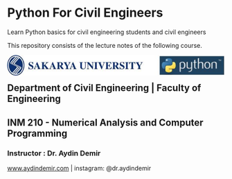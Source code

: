 # Python For Civil Engineers
Learn Python basics for civil engineering students and civil engineers

This repository consists of the lecture notes of the following course.

<img src="./Figures/SAUyatay2logo1.jpg" align="left"/> <br> 
<br> 

## Department of Civil Engineering | Faculty of Engineering
## INM 210 - Numerical Analysis and Computer Programming
### Instructor : Dr. Aydin Demir

www.aydindemir.com | instagram: @dr.aydindemir
